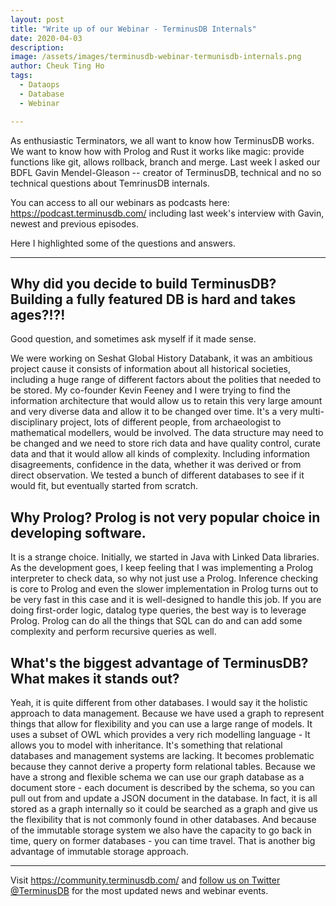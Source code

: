 ```yaml
---
layout: post
title: "Write up of our Webinar - TerminusDB Internals"
date: 2020-04-03
description:
image: /assets/images/terminusdb-webinar-termunisdb-internals.png
author: Cheuk Ting Ho
tags:
  - Dataops
  - Database
  - Webinar

---
```

As enthusiastic Terminators, we all want to know how TerminusDB works. We want to know how with Prolog and Rust it works like magic: provide functions like git, allows rollback, branch and merge. Last week I asked our BDFL Gavin Mendel-Gleason -- creator of TerminusDB, technical and no so technical questions about TemrinusDB internals.

You can access to all our webinars as podcasts here: <https://podcast.terminusdb.com/> including last week's interview with Gavin, newest and previous episodes.

Here I highlighted some of the questions and answers.

---

## Why did you decide to build TerminusDB? Building a fully featured DB is hard and takes ages?!?!

Good question, and sometimes ask myself if it made sense.

We were working on Seshat Global History Databank, it was an ambitious project cause it consists of information about all historical societies, including a huge range of different factors about the polities that needed to be stored. My co-founder Kevin Feeney and I were trying to find the information architecture that would allow us to retain this very large amount and very diverse data and allow it to be changed over time. It's a very multi-disciplinary project, lots of different people, from archaeologist to mathematical modellers, would be involved. The data structure may need to be changed and we need to store rich data and have quality control, curate data and that it would allow all kinds of complexity. Including information disagreements, confidence in the data, whether it was derived or from direct observation. We tested a bunch of different databases to see if it would fit, but eventually started from scratch.

## Why Prolog? Prolog is not very popular choice in developing software.

It is a strange choice. Initially, we started in Java with Linked Data libraries. As the development goes, I keep feeling that I was implementing a Prolog interpreter to check data, so why not just use a Prolog. Inference checking is core to Prolog and even the slower implementation in Prolog turns out to be very fast in this case and it is well-designed to handle this job. If you are doing first-order logic, datalog type queries, the best way is to leverage Prolog. Prolog can do all the things that SQL can do and can add some complexity and perform recursive queries as well.

## What's the biggest advantage of TerminusDB? What makes it stands out?

Yeah, it is quite different from other databases. I would say it the holistic approach to data management. Because we have used a graph to represent things that allow for flexibility and you can use a large range of models. It uses a subset of OWL which provides a very rich modelling language - It allows you to model with inheritance. It's something that relational databases and management systems are lacking. It becomes problematic because they cannot derive a property form relational tables. Because we have a strong and flexible schema we can use our graph database as a document store - each document is described by the schema, so you can pull out from and update a JSON document in the database. In fact, it is all stored as a graph internally so it could be searched as a graph and give us the flexibility that is not commonly found in other databases. And because of the immutable storage system we also have the capacity to go back in time, query on former databases - you can time travel. That is another big advantage of immutable storage approach. 

---

Visit <https://community.terminusdb.com/> and [follow us on Twitter @TerminusDB](https://twitter.com/TerminusDB) for the most updated news and webinar events.
